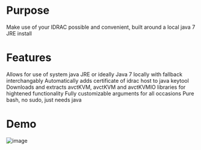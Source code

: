 # Purpose
Make use of your IDRAC possible and convenient, built around a local java 7 JRE install

# Features
Allows for use of system java JRE or ideally Java 7 locally with fallback interchangably
Automatically adds certificate of idrac host to java keytool
Downloads and extracts avctKVM, avctKVM and avctKVMIO libraries for hightened functionality
Fully customizable arguments for all occasions
Pure bash, no sudo, just needs java

# Demo
![image](https://user-images.githubusercontent.com/8705480/179899750-2dfe0463-7ab0-45ae-9c12-0e826871d021.png)

